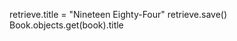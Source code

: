 retrieve.title = "Nineteen Eighty-Four"
retrieve.save()
Book.objects.get(book).title
<!-- retrieve'Nineteen Eighty-Four' -->